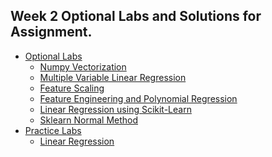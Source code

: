 ## Week 2 Optional Labs and Solutions for Assignment.
* [Optional Labs]()
   * [Numpy Vectorization]()
   * [Multiple Variable Linear Regression]()
   * [Feature Scaling]()
   *  [Feature Engineering and Polynomial Regression]()
   *  [Linear Regression using Scikit-Learn]()
   *  [Sklearn Normal Method]()
* [Practice Labs]()
    * [Linear Regression]() 
